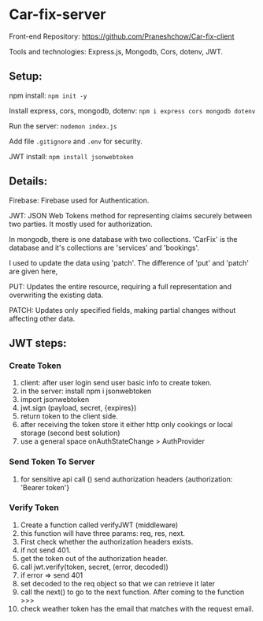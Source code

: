 # Car-fix-server 

Front-end Repository: https://github.com/Praneshchow/Car-fix-client

Tools and technologies: Express.js, Mongodb, Cors, dotenv, JWT.

## Setup:

npm install: `npm init -y`

Install express, cors, mongodb, dotenv: `npm i express cors mongodb dotenv`

Run the server: `nodemon index.js`

Add file `.gitignore` and `.env` for security. 

JWT install: `npm install jsonwebtoken`


## Details:

Firebase: Firebase used for Authentication. 

JWT: JSON Web Tokens method for representing claims securely between two parties. It mostly used for authorization. 

In mongodb, there is one database with two collections. 'CarFix' is the database and it's collections are 'services' and 'bookings'. 

I used to update the data using 'patch'. The difference of 'put' and 'patch' are given here, 

PUT: Updates the entire resource, requiring a full representation and overwriting the existing data.

PATCH: Updates only specified fields, making partial changes without affecting other data.

## JWT steps: 

### Create Token

1. client: after user login send user basic info to create token.
2. in the server: install npm i jsonwebtoken
3. import jsonwebtoken
4. jwt.sign (payload, secret, {expires})
5. return token to the client side. 
6. after receiving the token store it either http only cookings or local storage (second best solution)
7. use a general space onAuthStateChange > AuthProvider

### Send Token To Server

1. for sensitive api call () send authorization headers {authorization: 'Bearer token'}

### Verify Token

1. Create a function called verifyJWT (middleware)
2. this function will have three params: req, res, next. 
3. First check whether the authorization headers exists. 
4. if not send 401.
5. get the token out of the authorization header. 
6. call jwt.verify(token, secret, (error, decoded))
7. if error => send 401
8. set decoded to the req object so that we can retrieve it later 
9. call the next() to go to the next function. 
After coming to the function >>> 
10. check weather token has the email that matches with the request email. 